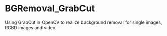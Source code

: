 # BGRemoval_GrabCut
Using GrabCut in OpenCV to realize background removal for single images, RGBD images and video
